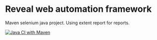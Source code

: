 # Reveal web automation framework
Maven selenium java project.
Using extent report for reports. 

[![Java CI with Maven](https://github.com/akrosinc/reveal_automation_framework/actions/workflows/maven.yml/badge.svg)](https://github.com/akrosinc/reveal_automation_framework/actions/workflows/maven.yml)

